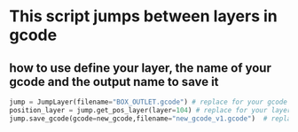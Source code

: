 # This script jumps between layers in gcode

## how to use define your layer, the name of your gcode and the output name to save it

```python
jump = JumpLayer(filename="BOX_OUTLET.gcode") # replace for your gcode
position_layer = jump.get_pos_layer(layer=104) # replace for your layer jump
jump.save_gcode(gcode=new_gcode,filename="new_gcode_v1.gcode")  # replace with the name you want to save the gcode output
```
